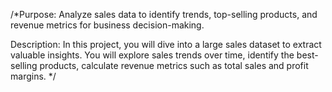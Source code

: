 
/*Purpose: Analyze sales data to identify trends, top-selling products, and revenue metrics for business decision-making.

Description: In this project, you will dive into a large sales dataset to extract valuable insights. 
You will explore sales trends over time, identify the best-selling products, calculate revenue metrics such as
total sales and profit margins. */
